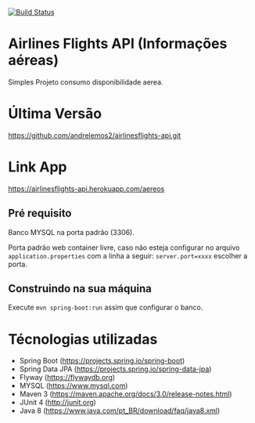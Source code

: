 [![Build Status](https://travis-ci.org/andrelemos2/agendamento-financeiro.svg?branch=master)](https://travis-ci.org/andrelemos2/agendamento-financeiro)

Airlines Flights API (Informações aéreas)
==========================
Simples Projeto consumo disponibilidade aerea.

Última Versão
==========================

https://github.com/andrelemos2/airlinesflights-api.git

Link App
==========================

https://airlinesflights-api.herokuapp.com/aereos

## Pré requisito

Banco MYSQL na porta padrão (3306).

Porta padrão web container livre, caso não esteja configurar no arquivo `application.properties` com a linha a seguir: `server.port=xxxx` escolher a porta.

## Construindo na sua máquina

Execute `mvn spring-boot:run` assim que configurar o banco.

Técnologias utilizadas
==========================

- Spring Boot (https://projects.spring.io/spring-boot)
- Spring Data JPA (https://projects.spring.io/spring-data-jpa)
- Flyway (https://flywaydb.org)
- MYSQL (https://www.mysql.com)
- Maven 3 (https://maven.apache.org/docs/3.0/release-notes.html)
- JUnit 4 (http://junit.org)
- Java 8 (https://www.java.com/pt_BR/download/faq/java8.xml)

